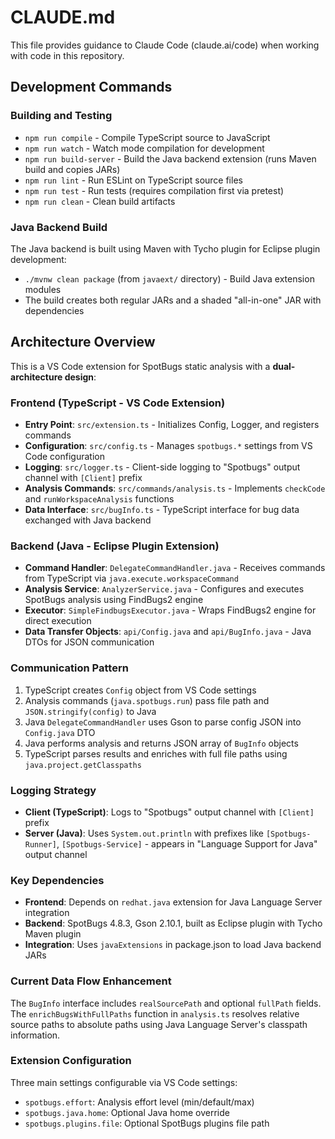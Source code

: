 # CLAUDE.md

This file provides guidance to Claude Code (claude.ai/code) when working with code in this repository.

## Development Commands

### Building and Testing

- `npm run compile` - Compile TypeScript source to JavaScript
- `npm run watch` - Watch mode compilation for development
- `npm run build-server` - Build the Java backend extension (runs Maven build and copies JARs)
- `npm run lint` - Run ESLint on TypeScript source files
- `npm run test` - Run tests (requires compilation first via pretest)
- `npm run clean` - Clean build artifacts

### Java Backend Build

The Java backend is built using Maven with Tycho plugin for Eclipse plugin development:

- `./mvnw clean package` (from `javaext/` directory) - Build Java extension modules
- The build creates both regular JARs and a shaded "all-in-one" JAR with dependencies

## Architecture Overview

This is a VS Code extension for SpotBugs static analysis with a **dual-architecture design**:

### Frontend (TypeScript - VS Code Extension)

- **Entry Point**: `src/extension.ts` - Initializes Config, Logger, and registers commands
- **Configuration**: `src/config.ts` - Manages `spotbugs.*` settings from VS Code configuration
- **Logging**: `src/logger.ts` - Client-side logging to "Spotbugs" output channel with `[Client]` prefix
- **Analysis Commands**: `src/commands/analysis.ts` - Implements `checkCode` and `runWorkspaceAnalysis` functions
- **Data Interface**: `src/bugInfo.ts` - TypeScript interface for bug data exchanged with Java backend

### Backend (Java - Eclipse Plugin Extension)

- **Command Handler**: `DelegateCommandHandler.java` - Receives commands from TypeScript via `java.execute.workspaceCommand`
- **Analysis Service**: `AnalyzerService.java` - Configures and executes SpotBugs analysis using FindBugs2 engine
- **Executor**: `SimpleFindbugsExecutor.java` - Wraps FindBugs2 engine for direct execution
- **Data Transfer Objects**: `api/Config.java` and `api/BugInfo.java` - Java DTOs for JSON communication

### Communication Pattern

1. TypeScript creates `Config` object from VS Code settings
2. Analysis commands (`java.spotbugs.run`) pass file path and `JSON.stringify(config)` to Java
3. Java `DelegateCommandHandler` uses Gson to parse config JSON into `Config.java` DTO
4. Java performs analysis and returns JSON array of `BugInfo` objects
5. TypeScript parses results and enriches with full file paths using `java.project.getClasspaths`

### Logging Strategy

- **Client (TypeScript)**: Logs to "Spotbugs" output channel with `[Client]` prefix
- **Server (Java)**: Uses `System.out.println` with prefixes like `[Spotbugs-Runner]`, `[Spotbugs-Service]` - appears in "Language Support for Java" output channel

### Key Dependencies

- **Frontend**: Depends on `redhat.java` extension for Java Language Server integration
- **Backend**: SpotBugs 4.8.3, Gson 2.10.1, built as Eclipse plugin with Tycho Maven plugin
- **Integration**: Uses `javaExtensions` in package.json to load Java backend JARs

### Current Data Flow Enhancement

The `BugInfo` interface includes `realSourcePath` and optional `fullPath` fields. The `enrichBugsWithFullPaths` function in `analysis.ts` resolves relative source paths to absolute paths using Java Language Server's classpath information.

### Extension Configuration

Three main settings configurable via VS Code settings:

- `spotbugs.effort`: Analysis effort level (min/default/max)
- `spotbugs.java.home`: Optional Java home override
- `spotbugs.plugins.file`: Optional SpotBugs plugins file path
